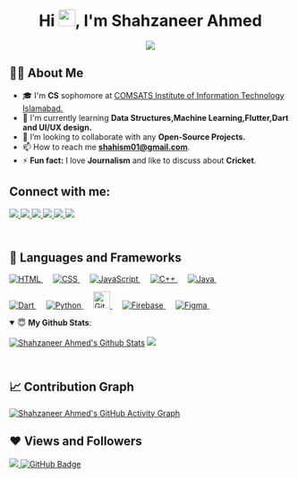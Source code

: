 
 <h1 align="center">Hi <img src="https://raw.githubusercontent.com/MartinHeinz/MartinHeinz/master/wave.gif" width="30px">, I'm <b>Shahzaneer Ahmed</b></h1>
 <p align="center">
<a href="https://github.com/DenverCoder1/readme-typing-svg"><img src="https://readme-typing-svg.herokuapp.com/?lines=Core%20Team%20Member%20at%20GDSC%20CUI;Flutter%20Isb%20Core%20Team%20Member%20;%20CS%20Undergrad;Self-Taught%20Programmer;&font=Fira%20Code&center=true&width=440&height=45&color=1572B6&vCenter=true&size=22"></a>
</p>
 
 ## 🙋‍♂️ About Me

- 🎓 I'm **CS** sophomore at <a href="https://comsats.edu.pk/" >COMSATS Institute of Information Technology Islamabad.</a>
- 🌱 I'm currently learning <b>Data Structures,Machine Learning,Flutter,Dart and UI/UX design.</b>
- 👯 I’m looking to collaborate with any **Open-Source Projects.**
- 📫 How to reach me **shahism01@gmail.com**.
- ⚡ **Fun fact:** I love **Journalism** and like to discuss about **Cricket**.
 

<!--Social Media Links!-->
 ## Connect with me:

<a href="https://www.instagram.com/shahism._/">
    <img src="https://img.shields.io/badge/Instagram-E4405F?style=for-the-badge&logo=instagram&logoColor=white" />
</a>
<a href="https://www.linkedin.com/in/shahism/">
    <img src="https://img.shields.io/badge/linkedin-%230077B5.svg?&style=for-the-badge&logo=linkedin&logoColor=white" />
</a>
<a href="https://wa.me/93064650353">
    <img src="https://img.shields.io/badge/Whatsapp-27e650c4?style=for-the-badge&logo=whatsapp&logoColor=white" />
</a>
<a href="https://twitter.com/shahism__">
    <img src="https://img.shields.io/badge/Twitter-1DA1F2?style=for-the-badge&logo=twitter&logoColor=white" />
</a>
<a href="https://stackoverflow.com/users/14871627/shahzaneer-ahmed">
    <img src="https://img.shields.io/badge/Stack_Overfolow-000000?style=for-the-badge&logo=stack-overflow&logoColor=white" />
</a>
<a href="https://www.facebook.com/shahzaneerahmed">
    <img src="https://img.shields.io/badge/Facebook-4267B2?style=for-the-badge&logo=facebook&logoColor=white" />
</a>
</div>  <br> <br>

#
 ## 🚀 Languages and Frameworks

<p > 
  <a href="#">
    <img alt="HTML" src="https://img.shields.io/badge/HTML5-E34F26?style=for-the-badge&logo=html5&logoColor=white"/>
  </a> &emsp;
<a href="#">
    <img alt="CSS" src="https://img.shields.io/badge/CSS3-1572B6?style=for-the-badge&logo=css3&logoColor=white"/>
</a> &emsp;
<a href="#">
    <img alt="JavaScript" src="https://img.shields.io/badge/JavaScript-323330?style=for-the-badge&logo=javascript&logoColor=F7DF1E"/>
  </a> &emsp;
<a href="#">
    <img alt="C++" src="https://img.shields.io/badge/C%2B%2B-00599C?style=for-the-badge&logo=C%2B%2B&logoColor=white"/>
  </a> &emsp;
<a href="#">
    <img alt="Java" src="https://img.shields.io/badge/Java-ED8B00?style=for-the-badge&logo=java&logoColor=white"/>
  </a> &emsp;

</p>
</div>
<div >
<p > 
  
<a href="#" target="_blank"> 
     <img alt="Dart" src="https://img.shields.io/badge/Dart-563D7C?style=for-the-badge&logo=dart&logoColor=white">
   </a> &emsp;
 <a href="#">
    <img alt="Python" src="https://img.shields.io/badge/Python-61DBFB?style=for-the-badge&logo=Python&logoColor=white"/>
  </a> &emsp; 
  <a href="#" target="_blank"> 
    <img alt="GitHub" src="https://img.shields.io/badge/GitHub-100000?style=for-the-badge&logo=github&logoColor=white" height="30px"/>
  </a> &emsp;
 <a href="#" target="_blank"> 
    <img alt="Firebase" src="https://img.shields.io/badge/Firebase-61DBFB?style=for-the-badge&logo=Firebase&logoColor=white"/>
  </a> &emsp;
 <a href="#" target="_blank"> 
    <img alt="Figma" src="https://img.shields.io/badge/Figma-68a063?style=for-the-badge&logo=Figma&logoColor=white" />
  </a> &emsp;
</p>
</div>


<details open>
 <summary> 😇 <b>My Github Stats</b>: </summary>
<br>
<a href="https://github.com/shahism"><img alt="Shahzaneer Ahmed's Github Stats" src="https://github-readme-stats.vercel.app/api?username=shahism&show_icons=true&count_private=true&theme=react&hide_border=true&bg_color=0D1117" /></a>
  <a href="https://github.com/shahism"><img src="https://github-readme-stats.vercel.app/api/top-langs/?username=shahism&langs_count=8&count_private=true&layout=compact&theme=react&hide_border=true&bg_color=0D1117" /></a>

</details>

<br/>

#
## 📈 Contribution Graph

[![Shahzaneer Ahmed's GitHub Activity Graph](https://activity-graph.herokuapp.com/graph?username=shahism&theme=xcode)](https://github.com/shahism)


## ❤ Views and Followers
<a href="https://github.com/Meghna-DAS/github-profile-views-counter">
    <img src="https://komarev.com/ghpvc/?username=shahism">
</a>
<a href="https://github.com/aliaftabsheikh?tab=followers"><img src="https://img.shields.io/github/followers/shahism?label=Followers&style=social" alt="GitHub Badge"></a>


 <br/>

